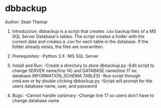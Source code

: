 # dbbackup

Author: Sean Themar
1. Introduction:
dbbackup is a script that creates .csv backup files of a MS SQL Server Database's tables.  The script creates a folder with the current date and creates a .csv for each table in the database.  If the folder already exists, the files are overwritten.

2. Prerequisites:
  -Python 3.X
  -MS SQL Server

3. Install and Run:
  -Create a directory to store dbbackup.py
  -Edit script to change SERVER name(line 14) and DATABASE name(line 17 ex: database.INFORMATION_SCHEMA.TABLES)
  -Run script through cmd.exe or by double clicking dbbackup.py
  -Script will prompt for the users database name, user, and password
  
4. Bugs:
  -Cannot handle varbinary
  -Change line 17 so users don't have to change database name
